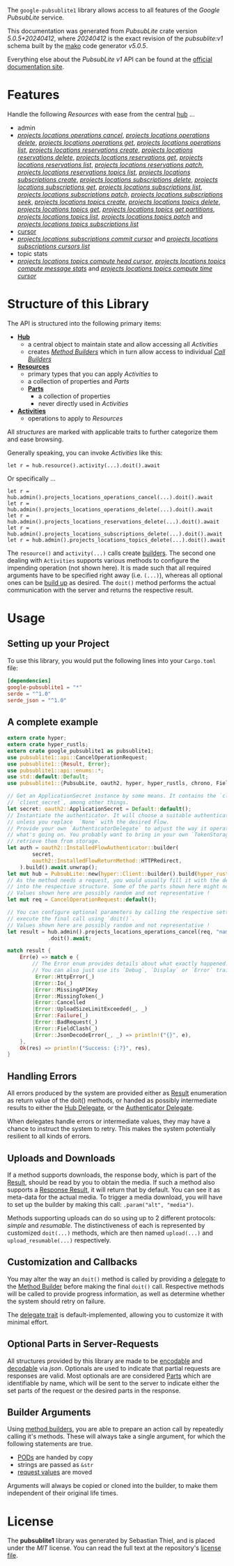 <!---
DO NOT EDIT !
This file was generated automatically from 'src/generator/templates/api/README.md.mako'
DO NOT EDIT !
-->
The `google-pubsublite1` library allows access to all features of the *Google PubsubLite* service.

This documentation was generated from *PubsubLite* crate version *5.0.5+20240412*, where *20240412* is the exact revision of the *pubsublite:v1* schema built by the [mako](http://www.makotemplates.org/) code generator *v5.0.5*.

Everything else about the *PubsubLite* *v1* API can be found at the
[official documentation site](https://cloud.google.com/pubsub/lite/docs).
# Features

Handle the following *Resources* with ease from the central [hub](https://docs.rs/google-pubsublite1/5.0.5+20240412/google_pubsublite1/PubsubLite) ...

* admin
 * [*projects locations operations cancel*](https://docs.rs/google-pubsublite1/5.0.5+20240412/google_pubsublite1/api::AdminProjectLocationOperationCancelCall), [*projects locations operations delete*](https://docs.rs/google-pubsublite1/5.0.5+20240412/google_pubsublite1/api::AdminProjectLocationOperationDeleteCall), [*projects locations operations get*](https://docs.rs/google-pubsublite1/5.0.5+20240412/google_pubsublite1/api::AdminProjectLocationOperationGetCall), [*projects locations operations list*](https://docs.rs/google-pubsublite1/5.0.5+20240412/google_pubsublite1/api::AdminProjectLocationOperationListCall), [*projects locations reservations create*](https://docs.rs/google-pubsublite1/5.0.5+20240412/google_pubsublite1/api::AdminProjectLocationReservationCreateCall), [*projects locations reservations delete*](https://docs.rs/google-pubsublite1/5.0.5+20240412/google_pubsublite1/api::AdminProjectLocationReservationDeleteCall), [*projects locations reservations get*](https://docs.rs/google-pubsublite1/5.0.5+20240412/google_pubsublite1/api::AdminProjectLocationReservationGetCall), [*projects locations reservations list*](https://docs.rs/google-pubsublite1/5.0.5+20240412/google_pubsublite1/api::AdminProjectLocationReservationListCall), [*projects locations reservations patch*](https://docs.rs/google-pubsublite1/5.0.5+20240412/google_pubsublite1/api::AdminProjectLocationReservationPatchCall), [*projects locations reservations topics list*](https://docs.rs/google-pubsublite1/5.0.5+20240412/google_pubsublite1/api::AdminProjectLocationReservationTopicListCall), [*projects locations subscriptions create*](https://docs.rs/google-pubsublite1/5.0.5+20240412/google_pubsublite1/api::AdminProjectLocationSubscriptionCreateCall), [*projects locations subscriptions delete*](https://docs.rs/google-pubsublite1/5.0.5+20240412/google_pubsublite1/api::AdminProjectLocationSubscriptionDeleteCall), [*projects locations subscriptions get*](https://docs.rs/google-pubsublite1/5.0.5+20240412/google_pubsublite1/api::AdminProjectLocationSubscriptionGetCall), [*projects locations subscriptions list*](https://docs.rs/google-pubsublite1/5.0.5+20240412/google_pubsublite1/api::AdminProjectLocationSubscriptionListCall), [*projects locations subscriptions patch*](https://docs.rs/google-pubsublite1/5.0.5+20240412/google_pubsublite1/api::AdminProjectLocationSubscriptionPatchCall), [*projects locations subscriptions seek*](https://docs.rs/google-pubsublite1/5.0.5+20240412/google_pubsublite1/api::AdminProjectLocationSubscriptionSeekCall), [*projects locations topics create*](https://docs.rs/google-pubsublite1/5.0.5+20240412/google_pubsublite1/api::AdminProjectLocationTopicCreateCall), [*projects locations topics delete*](https://docs.rs/google-pubsublite1/5.0.5+20240412/google_pubsublite1/api::AdminProjectLocationTopicDeleteCall), [*projects locations topics get*](https://docs.rs/google-pubsublite1/5.0.5+20240412/google_pubsublite1/api::AdminProjectLocationTopicGetCall), [*projects locations topics get partitions*](https://docs.rs/google-pubsublite1/5.0.5+20240412/google_pubsublite1/api::AdminProjectLocationTopicGetPartitionCall), [*projects locations topics list*](https://docs.rs/google-pubsublite1/5.0.5+20240412/google_pubsublite1/api::AdminProjectLocationTopicListCall), [*projects locations topics patch*](https://docs.rs/google-pubsublite1/5.0.5+20240412/google_pubsublite1/api::AdminProjectLocationTopicPatchCall) and [*projects locations topics subscriptions list*](https://docs.rs/google-pubsublite1/5.0.5+20240412/google_pubsublite1/api::AdminProjectLocationTopicSubscriptionListCall)
* [cursor](https://docs.rs/google-pubsublite1/5.0.5+20240412/google_pubsublite1/api::Cursor)
 * [*projects locations subscriptions commit cursor*](https://docs.rs/google-pubsublite1/5.0.5+20240412/google_pubsublite1/api::CursorProjectLocationSubscriptionCommitCursorCall) and [*projects locations subscriptions cursors list*](https://docs.rs/google-pubsublite1/5.0.5+20240412/google_pubsublite1/api::CursorProjectLocationSubscriptionCursorListCall)
* topic stats
 * [*projects locations topics compute head cursor*](https://docs.rs/google-pubsublite1/5.0.5+20240412/google_pubsublite1/api::TopicStatProjectLocationTopicComputeHeadCursorCall), [*projects locations topics compute message stats*](https://docs.rs/google-pubsublite1/5.0.5+20240412/google_pubsublite1/api::TopicStatProjectLocationTopicComputeMessageStatCall) and [*projects locations topics compute time cursor*](https://docs.rs/google-pubsublite1/5.0.5+20240412/google_pubsublite1/api::TopicStatProjectLocationTopicComputeTimeCursorCall)




# Structure of this Library

The API is structured into the following primary items:

* **[Hub](https://docs.rs/google-pubsublite1/5.0.5+20240412/google_pubsublite1/PubsubLite)**
    * a central object to maintain state and allow accessing all *Activities*
    * creates [*Method Builders*](https://docs.rs/google-pubsublite1/5.0.5+20240412/google_pubsublite1/client::MethodsBuilder) which in turn
      allow access to individual [*Call Builders*](https://docs.rs/google-pubsublite1/5.0.5+20240412/google_pubsublite1/client::CallBuilder)
* **[Resources](https://docs.rs/google-pubsublite1/5.0.5+20240412/google_pubsublite1/client::Resource)**
    * primary types that you can apply *Activities* to
    * a collection of properties and *Parts*
    * **[Parts](https://docs.rs/google-pubsublite1/5.0.5+20240412/google_pubsublite1/client::Part)**
        * a collection of properties
        * never directly used in *Activities*
* **[Activities](https://docs.rs/google-pubsublite1/5.0.5+20240412/google_pubsublite1/client::CallBuilder)**
    * operations to apply to *Resources*

All *structures* are marked with applicable traits to further categorize them and ease browsing.

Generally speaking, you can invoke *Activities* like this:

```Rust,ignore
let r = hub.resource().activity(...).doit().await
```

Or specifically ...

```ignore
let r = hub.admin().projects_locations_operations_cancel(...).doit().await
let r = hub.admin().projects_locations_operations_delete(...).doit().await
let r = hub.admin().projects_locations_reservations_delete(...).doit().await
let r = hub.admin().projects_locations_subscriptions_delete(...).doit().await
let r = hub.admin().projects_locations_topics_delete(...).doit().await
```

The `resource()` and `activity(...)` calls create [builders][builder-pattern]. The second one dealing with `Activities`
supports various methods to configure the impending operation (not shown here). It is made such that all required arguments have to be
specified right away (i.e. `(...)`), whereas all optional ones can be [build up][builder-pattern] as desired.
The `doit()` method performs the actual communication with the server and returns the respective result.

# Usage

## Setting up your Project

To use this library, you would put the following lines into your `Cargo.toml` file:

```toml
[dependencies]
google-pubsublite1 = "*"
serde = "^1.0"
serde_json = "^1.0"
```

## A complete example

```Rust
extern crate hyper;
extern crate hyper_rustls;
extern crate google_pubsublite1 as pubsublite1;
use pubsublite1::api::CancelOperationRequest;
use pubsublite1::{Result, Error};
use pubsublite1::api::enums::*;
use std::default::Default;
use pubsublite1::{PubsubLite, oauth2, hyper, hyper_rustls, chrono, FieldMask};

// Get an ApplicationSecret instance by some means. It contains the `client_id` and
// `client_secret`, among other things.
let secret: oauth2::ApplicationSecret = Default::default();
// Instantiate the authenticator. It will choose a suitable authentication flow for you,
// unless you replace  `None` with the desired Flow.
// Provide your own `AuthenticatorDelegate` to adjust the way it operates and get feedback about
// what's going on. You probably want to bring in your own `TokenStorage` to persist tokens and
// retrieve them from storage.
let auth = oauth2::InstalledFlowAuthenticator::builder(
        secret,
        oauth2::InstalledFlowReturnMethod::HTTPRedirect,
    ).build().await.unwrap();
let mut hub = PubsubLite::new(hyper::Client::builder().build(hyper_rustls::HttpsConnectorBuilder::new().with_native_roots().unwrap().https_or_http().enable_http1().build()), auth);
// As the method needs a request, you would usually fill it with the desired information
// into the respective structure. Some of the parts shown here might not be applicable !
// Values shown here are possibly random and not representative !
let mut req = CancelOperationRequest::default();

// You can configure optional parameters by calling the respective setters at will, and
// execute the final call using `doit()`.
// Values shown here are possibly random and not representative !
let result = hub.admin().projects_locations_operations_cancel(req, "name")
             .doit().await;

match result {
    Err(e) => match e {
        // The Error enum provides details about what exactly happened.
        // You can also just use its `Debug`, `Display` or `Error` traits
         Error::HttpError(_)
        |Error::Io(_)
        |Error::MissingAPIKey
        |Error::MissingToken(_)
        |Error::Cancelled
        |Error::UploadSizeLimitExceeded(_, _)
        |Error::Failure(_)
        |Error::BadRequest(_)
        |Error::FieldClash(_)
        |Error::JsonDecodeError(_, _) => println!("{}", e),
    },
    Ok(res) => println!("Success: {:?}", res),
}

```
## Handling Errors

All errors produced by the system are provided either as [Result](https://docs.rs/google-pubsublite1/5.0.5+20240412/google_pubsublite1/client::Result) enumeration as return value of
the doit() methods, or handed as possibly intermediate results to either the
[Hub Delegate](https://docs.rs/google-pubsublite1/5.0.5+20240412/google_pubsublite1/client::Delegate), or the [Authenticator Delegate](https://docs.rs/yup-oauth2/*/yup_oauth2/trait.AuthenticatorDelegate.html).

When delegates handle errors or intermediate values, they may have a chance to instruct the system to retry. This
makes the system potentially resilient to all kinds of errors.

## Uploads and Downloads
If a method supports downloads, the response body, which is part of the [Result](https://docs.rs/google-pubsublite1/5.0.5+20240412/google_pubsublite1/client::Result), should be
read by you to obtain the media.
If such a method also supports a [Response Result](https://docs.rs/google-pubsublite1/5.0.5+20240412/google_pubsublite1/client::ResponseResult), it will return that by default.
You can see it as meta-data for the actual media. To trigger a media download, you will have to set up the builder by making
this call: `.param("alt", "media")`.

Methods supporting uploads can do so using up to 2 different protocols:
*simple* and *resumable*. The distinctiveness of each is represented by customized
`doit(...)` methods, which are then named `upload(...)` and `upload_resumable(...)` respectively.

## Customization and Callbacks

You may alter the way an `doit()` method is called by providing a [delegate](https://docs.rs/google-pubsublite1/5.0.5+20240412/google_pubsublite1/client::Delegate) to the
[Method Builder](https://docs.rs/google-pubsublite1/5.0.5+20240412/google_pubsublite1/client::CallBuilder) before making the final `doit()` call.
Respective methods will be called to provide progress information, as well as determine whether the system should
retry on failure.

The [delegate trait](https://docs.rs/google-pubsublite1/5.0.5+20240412/google_pubsublite1/client::Delegate) is default-implemented, allowing you to customize it with minimal effort.

## Optional Parts in Server-Requests

All structures provided by this library are made to be [encodable](https://docs.rs/google-pubsublite1/5.0.5+20240412/google_pubsublite1/client::RequestValue) and
[decodable](https://docs.rs/google-pubsublite1/5.0.5+20240412/google_pubsublite1/client::ResponseResult) via *json*. Optionals are used to indicate that partial requests are responses
are valid.
Most optionals are are considered [Parts](https://docs.rs/google-pubsublite1/5.0.5+20240412/google_pubsublite1/client::Part) which are identifiable by name, which will be sent to
the server to indicate either the set parts of the request or the desired parts in the response.

## Builder Arguments

Using [method builders](https://docs.rs/google-pubsublite1/5.0.5+20240412/google_pubsublite1/client::CallBuilder), you are able to prepare an action call by repeatedly calling it's methods.
These will always take a single argument, for which the following statements are true.

* [PODs][wiki-pod] are handed by copy
* strings are passed as `&str`
* [request values](https://docs.rs/google-pubsublite1/5.0.5+20240412/google_pubsublite1/client::RequestValue) are moved

Arguments will always be copied or cloned into the builder, to make them independent of their original life times.

[wiki-pod]: http://en.wikipedia.org/wiki/Plain_old_data_structure
[builder-pattern]: http://en.wikipedia.org/wiki/Builder_pattern
[google-go-api]: https://github.com/google/google-api-go-client

# License
The **pubsublite1** library was generated by Sebastian Thiel, and is placed
under the *MIT* license.
You can read the full text at the repository's [license file][repo-license].

[repo-license]: https://github.com/Byron/google-apis-rsblob/main/LICENSE.md

